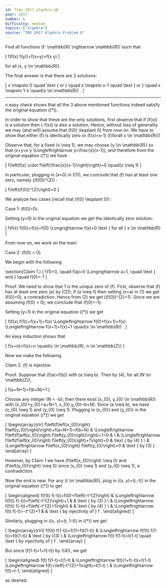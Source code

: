 ```yaml
---
id: fimo_2017_algebra_p6
year: 2017
number: 6
difficulty: medium
topics: ["algebra"]
source: "IMO 2017 Algebra Problem 6"
---
```


Find all functions \(f: \mathbb{R} \rightarrow \mathbb{R}\) such that

\[
f(f(x) f(y))+f(x+y)=f(x y)
\]

for all \(x, y \in \mathbb{R}\).

The final answer is that there are 3 solutions:

\[
x \mapsto 0 \quad \text { or } \quad x \mapsto x-1 \quad \text { or } \quad x \mapsto 1-x \quad(x \in \mathbb{R}) .
\]

---
n easy check shows that all the 3 above mentioned functions indeed satisfy the original equation \((*)\).

In order to show that these are the only solutions, first observe that if \(f(x)\) is a solution then \(-f(x)\) is also a solution. Hence, without loss of generality we may (and will) assume that \(f(0) \leqslant 0\) from now on. We have to show that either \(f\) is identically zero or \(f(x)=x-1\) \((\forall x \in \mathbb{R})\)

Observe that, for a fixed \(x \neq 1\), we may choose \(y \in \mathbb{R}\) so that \(x+y=x y \Longleftrightarrow y=\frac{x}{x-1}\), and therefore from the original equation \((*)\) we have

\[
f\left(f(x) \cdot f\left(\frac{x}{x-1}\right)\right)=0 \quad(x \neq 1)
\]

In particular, plugging in \(x=0\) in \((1)\), we conclude that \(f\) has at least one zero, namely \((f(0))^{2}\) :

\[
f\left((f(0))^{2}\right)=0
\]

We analyze two cases (recall that \(f(0) \leqslant 0)\) :

Case 1: \(f(0)=0\).

Setting \(y=0\) in the original equation we get the identically zero solution:

\[
f(f(x) f(0))+f(x)=f(0) \Longrightarrow f(x)=0 \text { for all } x \in \mathbb{R}
\]

From now on, we work on the main

Case 2: \(f(0) < 0\).

We begin with the following

\section{Claim 1.}
\[
f(1)=0, \quad f(a)=0 \Longrightarrow a=1, \quad \text { and } \quad f(0)=-1
\]

Proof. We need to show that 1 is the unique zero of \(f\). First, observe that \(f\) has at least one zero \(a\) by \((2)\); if \(a \neq 1\) then setting \(x=a\) in (1) we get \(f(0)=0\), a contradiction. Hence from (2) we get \((f(0))^{2}=1\). Since we are assuming \(f(0) < 0\), we conclude that \(f(0)=-1\).

Setting \(y=1\) in the original equation \((*)\) we get

\[
f(f(x) f(1))+f(x+1)=f(x) \Longleftrightarrow f(0)+f(x+1)=f(x) \Longleftrightarrow f(x+1)=f(x)+1 \quad(x \in \mathbb{R}) .
\]

An easy induction shows that

\[
f(x+n)=f(x)+n \quad(x \in \mathbb{R}, n \in \mathbb{Z})
\]

Now we make the following

Claim 2. \(f\) is injective.

Proof. Suppose that \(f(a)=f(b)\) with \(a \neq b\). Then by (4), for all \(N \in \mathbb{Z}\),

\[
f(a+N+1)=f(b+N)+1
\]

Choose any integer \(N < -b\); then there exist \(x_{0}, y_{0} \in \mathbb{R}\) with \(x_{0}+y_{0}=a+N+1, x_{0} y_{0}=b+N\). Since \(a \neq b\), we have \(x_{0} \neq 1\) and \(y_{0} \neq 1\). Plugging in \(x_{0}\) and \(y_{0}\) in the original equation \((*)\) we get

\[
\begin{array}{rlr}
f\left(f\left(x_{0}\right) f\left(y_{0}\right)\right)+f(a+N+1)=f(b+N) & \Longleftrightarrow f\left(f\left(x_{0}\right) f\left(y_{0}\right)\right)+1=0 & \\
& \Longleftrightarrow f\left(f\left(x_{0}\right) f\left(y_{0}\right)+1\right)=0 & \text { by (4) } \\
& \Longleftrightarrow f\left(x_{0}\right) f\left(y_{0}\right)=0 & \text { by (3) }
\end{array}
\]

However, by Claim 1 we have \(f\left(x_{0}\right) \neq 0\) and \(f\left(y_{0}\right) \neq 0\) since \(x_{0} \neq 1\) and \(y_{0} \neq 1\), a contradiction.

Now the end is near. For any \(t \in \mathbb{R}\), plug in \((x, y)=(t,-t)\) in the original equation \((*)\) to get

\[
\begin{aligned}
f(f(t) f(-t))+f(0)=f\left(-t^{2}\right) & \Longleftrightarrow f(f(t) f(-t))=f\left(-t^{2}\right)+1 & & \text { by (3) } \\
& \Longleftrightarrow f(f(t) f(-t))=f\left(-t^{2}+1\right) & & \text { by (4) } \\
& \Longleftrightarrow f(t) f(-t)=-t^{2}+1 & & \text { by injectivity of } f .
\end{aligned}
\]

Similarly, plugging in \((x, y)=(t, 1-t)\) in \((*)\) we get

\[
\begin{array}{rlrl}
f(f(t) f(1-t))+f(1)=f(t(1-t)) & \Longleftrightarrow f(f(t) f(1-t))=f(t(1-t)) & \text { by }(3) \\
& \Longleftrightarrow f(t) f(1-t)=t(1-t) \quad \text { by injectivity of } f .
\end{array}
\]

But since \(f(1-t)=1+f(-t)\) by \((4)\), we get

\[
\begin{aligned}
f(t) f(1-t)=t(1-t) & \Longleftrightarrow f(t)(1+f(-t))=t(1-t) \Longleftrightarrow f(t)+\left(-t^{2}+1\right)=t(1-t) \\
& \Longleftrightarrow f(t)=t-1,
\end{aligned}
\]

as desired.
